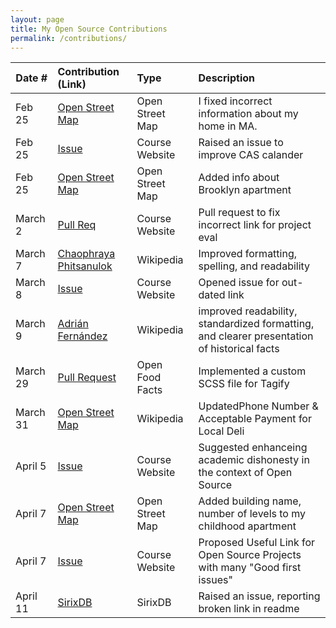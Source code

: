 ```yaml
---
layout: page
title: My Open Source Contributions
permalink: /contributions/
---
```


<!--
Type of the contribution should be "Wikipedia edit", "OpenStreet Map feature", "Documentation", "Course website", "Blog",
"Browser Add-on", etc.

The description should include a brief summary of what you did.

The link should bring us to a public page that shows your contribution. 

Replace the first row with your own contribution. 

-->





| Date #       | Contribution (Link)  | Type  | Description |
|---|:---|:---|:---|
| Feb 25   | [Open Street Map](https://www.openstreetmap.org/changeset/147902000)    |  Open Street Map   |  I fixed incorrect information about my home in MA.  |
| Feb 25   | [Issue](https://github.com/joannakl/ossd/issues/94)    |  Course Website |   Raised an issue to improve CAS calander    |
| Feb 25   | [Open Street Map](https://www.openstreetmap.org/changeset/147902972#map=19/40.69324/-73.98215)   | Open Street Map  | Added info about Brooklyn apartment   |
| March 2  | [Pull Req](https://github.com/joannakl/ossd/pull/103)   | Course Website  | Pull request to fix incorrect link for project eval |
| March 7  | [Chaophraya Phitsanulok](https://en.wikipedia.org/w/index.php?title=Chaophraya_Phitsanulok&oldid=prev&diff=1212416761)   | Wikipedia  | Improved formatting, spelling, and readability |
| March 8  | [Issue](https://github.com/joannakl/ossd/issues/105)| Course Website  | Opened issue for out-dated link|
| March 9  | [Adrián Fernández](https://en.wikipedia.org/w/index.php?title=Adri%C3%A1n_Fern%C3%A1ndez&diff=prev&oldid=1212829765)| Wikipedia  |  improved readability, standardized formatting, and clearer presentation of historical facts |
| March 29  | [Pull Request](https://github.com/openfoodfacts/openfoodfacts-server/pull/10063)| Open Food Facts  | Implemented a custom SCSS file for Tagify |
| March 31  | [Open Street Map](https://www.openstreetmap.org/changeset/149401877#map=19/40.69345/-73.98140)| Wikipedia  |  UpdatedPhone Number & Acceptable Payment for Local Deli|
| April 5 | [Issue](https://github.com/joannakl/ossd/issues/109)| Course Website  |  Suggested enhanceing academic dishonesty in the context of Open Source |
| April 7 | [Open Street Map](https://www.openstreetmap.org/edit#map=19/42.31261/-71.10463)| Open Street Map | Added building name, number of levels to my childhood apartment |
| April 7 | [Issue](https://github.com/joannakl/ossd/issues/112)| Course Website  |  Proposed Useful Link for Open Source Projects with many "Good first issues"|
| April 11 | [SirixDB](https://github.com/sirixdb/sirix/issues/713)| SirixDB  |  Raised an issue, reporting broken link in readme|

